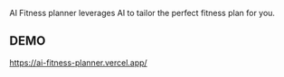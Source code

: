 AI Fitness planner leverages AI to tailor the perfect fitness plan for you. 

## DEMO
https://ai-fitness-planner.vercel.app/

